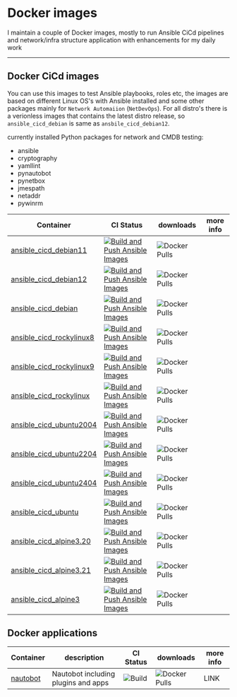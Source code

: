 # Docker images

I maintain a couple of Docker images, mostly to run Ansible CiCd pipelines and network/infra structure application with enhancements for my daily work


---

## Docker CiCd images

You can use this images to test Ansible playbooks, roles etc, the images are based on different Linux OS's with Ansible installed and some other packages mainly for `Network Automaiion` (`NetDevOps`). For all distro's there is a verionless images that contains the latest distro release, so `ansible_cicd_debian` is same as `ansbile_cicd_debian12`.

currently installed Python packages for network and CMDB testing:
* ansible
* cryptography
* yamllint
* pynautobot
* pynetbox
* jmespath
* netaddr
* pywinrm



| Container | CI Status   | downloads | more info | 
| --------- | ----------- | --------- | --------- |
| [ansible_cicd_debian11](https://hub.docker.com/repository/docker/bsmeding/ansible_cicd_debian11/general) | [![Build and Push Ansible Images](https://github.com/bsmeding/docker_containers_ansible_cicd/actions/workflows/docker.yml/badge.svg)](https://github.com/bsmeding/docker_containers_ansible_cicd/actions/workflows/docker.yml) | ![Docker Pulls](https://img.shields.io/docker/pulls/bsmeding/ansible_cicd_debian11)
| [ansible_cicd_debian12](https://hub.docker.com/repository/docker/bsmeding/ansible_cicd_debian12/general) | [![Build and Push Ansible Images](https://github.com/bsmeding/docker_containers_ansible_cicd/actions/workflows/docker.yml/badge.svg)](https://github.com/bsmeding/docker_containers_ansible_cicd/actions/workflows/docker.yml)  | ![Docker Pulls](https://img.shields.io/docker/pulls/bsmeding/ansible_cicd_debian12)
| [ansible_cicd_debian](https://hub.docker.com/repository/docker/bsmeding/ansible_cicd_debian/general) | [![Build and Push Ansible Images](https://github.com/bsmeding/docker_containers_ansible_cicd/actions/workflows/docker.yml/badge.svg)](https://github.com/bsmeding/docker_containers_ansible_cicd/actions/workflows/docker.yml)  | ![Docker Pulls](https://img.shields.io/docker/pulls/bsmeding/ansible_cicd_debian)
| [ansible_cicd_rockylinux8](https://hub.docker.com/repository/docker/bsmeding/ansible_cicd_rockylinux8/general) | [![Build and Push Ansible Images](https://github.com/bsmeding/docker_containers_ansible_cicd/actions/workflows/docker.yml/badge.svg)](https://github.com/bsmeding/docker_containers_ansible_cicd/actions/workflows/docker.yml)  | ![Docker Pulls](https://img.shields.io/docker/pulls/bsmeding/ansible_cicd_rockylinux8)
| [ansible_cicd_rockylinux9](https://hub.docker.com/repository/docker/bsmeding/ansible_cicd_rockylinux9/general) | [![Build and Push Ansible Images](https://github.com/bsmeding/docker_containers_ansible_cicd/actions/workflows/docker.yml/badge.svg)](https://github.com/bsmeding/docker_containers_ansible_cicd/actions/workflows/docker.yml) | ![Docker Pulls](https://img.shields.io/docker/pulls/bsmeding/ansible_cicd_rockylinux9)
| [ansible_cicd_rockylinux](https://hub.docker.com/repository/docker/bsmeding/ansible_cicd_rockylinux/general) | [![Build and Push Ansible Images](https://github.com/bsmeding/docker_containers_ansible_cicd/actions/workflows/docker.yml/badge.svg)](https://github.com/bsmeding/docker_containers_ansible_cicd/actions/workflows/docker.yml) | ![Docker Pulls](https://img.shields.io/docker/pulls/bsmeding/ansible_cicd_rockylinux)
| [ansible_cicd_ubuntu2004](https://hub.docker.com/repository/docker/bsmeding/ansible_cicd_ubuntu2004/general) | [![Build and Push Ansible Images](https://github.com/bsmeding/docker_containers_ansible_cicd/actions/workflows/docker.yml/badge.svg)](https://github.com/bsmeding/docker_containers_ansible_cicd/actions/workflows/docker.yml) | ![Docker Pulls](https://img.shields.io/docker/pulls/bsmeding/ansible_cicd_ubuntu2004)
| [ansible_cicd_ubuntu2204](https://hub.docker.com/repository/docker/bsmeding/ansible_cicd_ubuntu2204/general) | [![Build and Push Ansible Images](https://github.com/bsmeding/docker_containers_ansible_cicd/actions/workflows/docker.yml/badge.svg)](https://github.com/bsmeding/docker_containers_ansible_cicd/actions/workflows/docker.yml) | ![Docker Pulls](https://img.shields.io/docker/pulls/bsmeding/ansible_cicd_ubuntu2204)
| [ansible_cicd_ubuntu2404](https://hub.docker.com/repository/docker/bsmeding/ansible_cicd_ubuntu2404/general) | [![Build and Push Ansible Images](https://github.com/bsmeding/docker_containers_ansible_cicd/actions/workflows/docker.yml/badge.svg)](https://github.com/bsmeding/docker_containers_ansible_cicd/actions/workflows/docker.yml) | ![Docker Pulls](https://img.shields.io/docker/pulls/bsmeding/ansible_cicd_ubuntu2404)
| [ansible_cicd_ubuntu](https://hub.docker.com/repository/docker/bsmeding/ansible_cicd_ubuntu/general) | [![Build and Push Ansible Images](https://github.com/bsmeding/docker_containers_ansible_cicd/actions/workflows/docker.yml/badge.svg)](https://github.com/bsmeding/docker_containers_ansible_cicd/actions/workflows/docker.yml) | ![Docker Pulls](https://img.shields.io/docker/pulls/bsmeding/ansible_cicd_ubuntu)
| [ansible_cicd_alpine3.20](https://hub.docker.com/repository/docker/bsmeding/ansible_cicd_alpine3.20/general) | [![Build and Push Ansible Images](https://github.com/bsmeding/docker_containers_ansible_cicd/actions/workflows/docker.yml/badge.svg)](https://github.com/bsmeding/docker_containers_ansible_cicd/actions/workflows/docker.yml) | ![Docker Pulls](https://img.shields.io/docker/pulls/bsmeding/ansible_cicd_alpine3.20)
| [ansible_cicd_alpine3.21](https://hub.docker.com/repository/docker/bsmeding/ansible_cicd_alpine3.21/general) | [![Build and Push Ansible Images](https://github.com/bsmeding/docker_containers_ansible_cicd/actions/workflows/docker.yml/badge.svg)](https://github.com/bsmeding/docker_containers_ansible_cicd/actions/workflows/docker.yml) | ![Docker Pulls](https://img.shields.io/docker/pulls/bsmeding/ansible_cicd_alpine3.21)
| [ansible_cicd_alpine3](https://hub.docker.com/repository/docker/bsmeding/ansible_cicd_alpine3/general) | [![Build and Push Ansible Images](https://github.com/bsmeding/docker_containers_ansible_cicd/actions/workflows/docker.yml/badge.svg)](https://github.com/bsmeding/docker_containers_ansible_cicd/actions/workflows/docker.yml) | ![Docker Pulls](https://img.shields.io/docker/pulls/bsmeding/ansible_cicd_alpine3)



## Docker applications



| Container | description | CI Status | downloads | more info | 
| --------- | ----------- | --------- | --------- | --------- |
| [nautobot](https://hub.docker.com/repository/docker/bsmeding/nautobot/general) | Nautobot including plugins and apps | ![Build](https://github.com/bsmeding/docker_container_nautobot/actions/workflows/build.yml/badge.svg)  | ![Docker Pulls](https://img.shields.io/docker/pulls/bsmeding/nautobot) | LINK |


